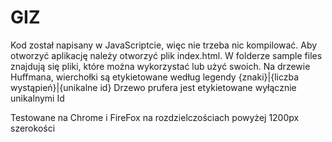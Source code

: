 # GIZ
Kod został napisany w JavaScriptcie, więc nie trzeba nic kompilować.
Aby otworzyć aplikację należy otworzyć plik index.html.
W folderze sample files znajdują się pliki, które można wykorzystać lub użyć swoich.
Na drzewie Huffmana, wierchołki są etykietowane według legendy
{znaki}|{liczba wystąpień}|{unikalne id}
Drzewo prufera jest etykietowane wyłącznie unikalnymi Id

Testowane na Chrome i FireFox na rozdzielczościach powyżej 1200px szerokości